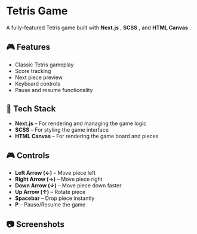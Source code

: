 # Tetris Game

A fully-featured Tetris game built with **Next.js** , **SCSS** , and **HTML Canvas** .

## 🎮 Features

- Classic Tetris gameplay
- Score tracking
- Next piece preview
- Keyboard controls
- Pause and resume functionality

## 🚀 Tech Stack

- **Next.js** – For rendering and managing the game logic
- **SCSS** – For styling the game interface
- **HTML Canvas** – For rendering the game board and pieces

## 🎮 Controls

- **Left Arrow (←)** – Move piece left
- **Right Arrow (→)** – Move piece right
- **Down Arrow (↓)** – Move piece down faster
- **Up Arrow (↑)** – Rotate piece
- **Spacebar** – Drop piece instantly
- **P** – Pause/Resume the game

## 📷 Screenshots
